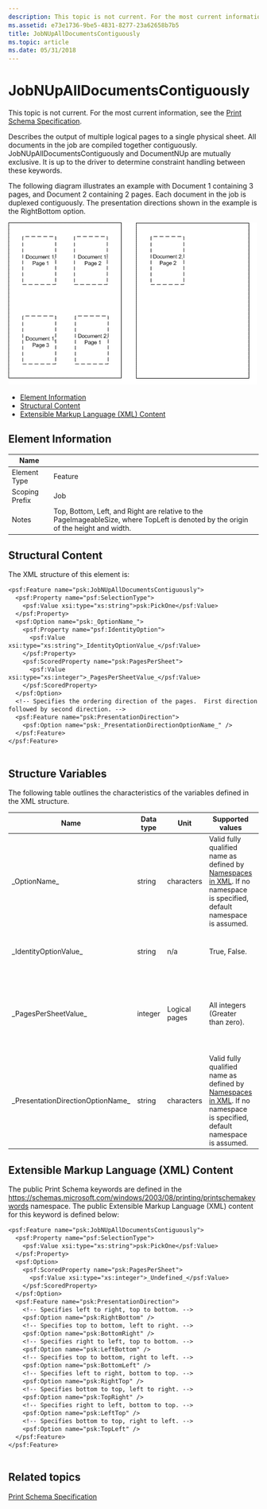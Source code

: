 ```yaml
---
description: This topic is not current. For the most current information, see the Print Schema Specification.
ms.assetid: e73e1736-9be5-4831-8277-23a62658b7b5
title: JobNUpAllDocumentsContiguously
ms.topic: article
ms.date: 05/31/2018
---
```


# JobNUpAllDocumentsContiguously

This topic is not current. For the most current information, see the [Print Schema Specification](https://download.microsoft.com/download/D/E/C/DECA6E6B-3E81-48E7-B7EF-6D92A547D03C/print-schema-spec-2-0.zip).

Describes the output of multiple logical pages to a single physical sheet. All documents in the job are compiled together contiguously. JobNUpAllDocumentsContiguously and DocumentNUp are mutually exclusive. It is up to the driver to determine constraint handling between these keywords.

The following diagram illustrates an example with Document 1 containing 3 pages, and Document 2 containing 2 pages. Each document in the job is duplexed contiguously. The presentation directions shown in the example is the RightBottom option.

![a diagram that shows how document pages are laid out on a single sheet based on the documentnup setting](images/local-1242234459-jobduplexpics.gif)

-   [Element Information](#element-information)
-   [Structural Content](#structural-content)
-   [Extensible Markup Language (XML) Content](#extensible-markup-language-xml-content)

## Element Information



| Name                       |                                                                                                                                                |
|----------------------------|------------------------------------------------------------------------------------------------------------------------------------------------|
| Element Type <br/>   | Feature<br/>                                                                                                                             |
| Scoping Prefix <br/> | Job<br/>                                                                                                                                 |
| Notes <br/>          | Top, Bottom, Left, and Right are relative to the PageImageableSize, where TopLeft is denoted by the origin of the height and width.<br/> |



 

## Structural Content

The XML structure of this element is:

``` syntax
<psf:Feature name="psk:JobNUpAllDocumentsContiguously">
  <psf:Property name="psf:SelectionType">
    <psf:Value xsi:type="xs:string">psk:PickOne</psf:Value>
  </psf:Property>
  <psf:Option name="psk:_OptionName_">
    <psf:Property name="psf:IdentityOption">
      <psf:Value xsi:type="xs:string">_IdentityOptionValue_</psf:Value>
    </psf:Property>
    <psf:ScoredProperty name="psk:PagesPerSheet">
      <psf:Value xsi:type="xs:integer">_PagesPerSheetValue_</psf:Value>
    </psf:ScoredProperty>
  </psf:Option>
  <!-- Specifies the ordering direction of the pages.  First direction followed by second direction. -->
  <psf:Feature name="psk:PresentationDirection">
    <psf:Option name="psk:_PresentationDirectionOptionName_" />
  </psf:Feature>
</psf:Feature>
      
```

## Structure Variables

The following table outlines the characteristics of the variables defined in the XML structure.



| Name                                           | Data type          | Unit                     | Supported values                                                                                                                                                                      | Summary                                                                                                                              |
|------------------------------------------------|--------------------|--------------------------|---------------------------------------------------------------------------------------------------------------------------------------------------------------------------------------|--------------------------------------------------------------------------------------------------------------------------------------|
| \_OptionName\_<br/>                      | string<br/>  | characters<br/>    | Valid fully qualified name as defined by [Namespaces in XML](https://www.w3.org/TR/1999/REC-xml-names-19990114/). If no namespace is specified, default namespace is assumed.<br/> | The name of the option.<br/>                                                                                                   |
| \_IdentityOptionValue\_<br/>             | string<br/>  | n/a<br/>           | True, False.<br/>                                                                                                                                                               | Defines an Option which when selected would disable this feature.<br/>                                                         |
| \_PagesPerSheetValue\_<br/>              | integer<br/> | Logical pages<br/> | All integers (Greater than zero).<br/>                                                                                                                                          | Specifies the number of logical pages per physical sheet. Supported set can be any set of integers E.g. {1,2,4,6,8,9,16}.<br/> |
| \_PresentationDirectionOptionName\_<br/> | string<br/>  | characters<br/>    | Valid fully qualified name as defined by [Namespaces in XML](https://www.w3.org/TR/1999/REC-xml-names-19990114/). If no namespace is specified, default namespace is assumed.<br/> | The name of the option.<br/>                                                                                                   |



 

## Extensible Markup Language (XML) Content

The public Print Schema keywords are defined in the https://schemas.microsoft.com/windows/2003/08/printing/printschemakeywords namespace. The public Extensible Markup Language (XML) content for this keyword is defined below:

``` syntax
<psf:Feature name="psk:JobNUpAllDocumentsContiguously">
  <psf:Property name="psf:SelectionType">
    <psf:Value xsi:type="xs:string">psk:PickOne</psf:Value>
  </psf:Property>
  <psf:Option>
    <psf:ScoredProperty name="psk:PagesPerSheet">
      <psf:Value xsi:type="xs:integer">_Undefined_</psf:Value>
    </psf:ScoredProperty>
  </psf:Option>
  <psf:Feature name="psk:PresentationDirection">
    <!-- Specifies left to right, top to bottom. -->
    <psf:Option name="psk:RightBottom" />
    <!-- Specifies top to bottom, left to right. -->
    <psf:Option name="psk:BottomRight" />
    <!-- Specifies right to left, top to bottom. -->
    <psf:Option name="psk:LeftBottom" />
    <!-- Specifies top to bottom, right to left. -->
    <psf:Option name="psk:BottomLeft" />
    <!-- Specifies left to right, bottom to top. -->
    <psf:Option name="psk:RightTop" />
    <!-- Specifies bottom to top, left to right. -->
    <psf:Option name="psk:TopRight" />
    <!-- Specifies right to left, bottom to top. -->
    <psf:Option name="psk:LeftTop" />
    <!-- Specifies bottom to top, right to left. -->
    <psf:Option name="psk:TopLeft" />
  </psf:Feature>
</psf:Feature>
    
```

## Related topics

<dl> <dt>

[Print Schema Specification](https://download.microsoft.com/download/D/E/C/DECA6E6B-3E81-48E7-B7EF-6D92A547D03C/print-schema-spec-2-0.zip)
</dt> </dl>

 

 




